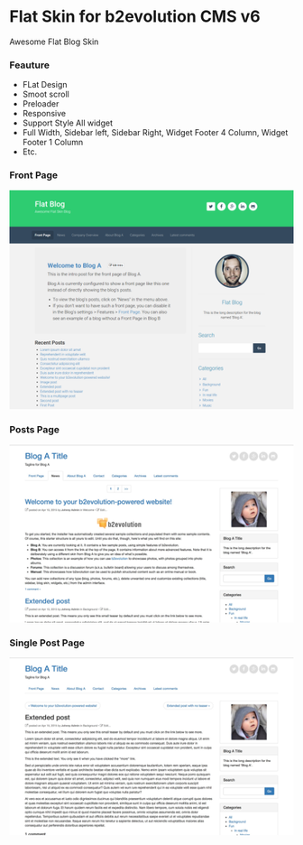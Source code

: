 # Flat Skin for b2evolution CMS v6

Awesome Flat Blog Skin

### Feauture

- FLat Design
- Smoot scroll
- Preloader
- Responsive
- Support Style All widget
- Full Width, Sidebar left, Sidebar Right, Widget Footer 4 Column, Widget Footer 1 Column
- Etc.

### Front Page

![disp=front](skinshot_front.png)

### Posts Page

![disp=posts](skinshot_posts.jpg)

### Single Post Page

![disp=single](skinshot_single.jpg)
